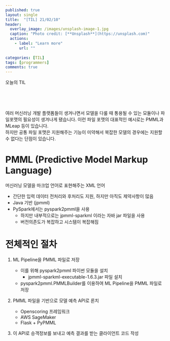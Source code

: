 ```yaml
---
published: true
layout: single
title:  "[TIL] 21/02/10"
header:
  overlay_image: /images/unsplash-image-1.jpg
  caption: "Photo credit: [**Unsplash**](https://unsplash.com)"
  actions:
    - label: "Learn more"
      url: ""
      
categories: [TIL]
tags: [programmers]
comments: true
---
```


오늘의 TIL

&nbsp;

&nbsp;


여러 머신러닝 개발 플랫폼들이 생겨나면서 모델을 다룰 때 통용될 수 있는 모듈이나 파일포맷의 필요성이 생겨나게 됐습니다. 
이런 파일 포맷의 대표적인 예시로는 PMML과 MLeap 등이 있습니다.  
하지만 공통 파일 포맷은 지원해주는 기능이 미약해서 복잡한 모델의 경우에는 지원할 수 없다는 단점이 있습니다. 

# PMML (Predictive Model Markup Language)
머신러닝 모델을 마크업 언어로 표현해주는 XML 언어

- 간단한 입력 데이터 전처리와 후처리도 지원, 하지만 아직도 제약사항이 많음
- Java 기반 (jpmml)
- PySpark에서는 pyspark2pmml을 사용
    - 하지만 내부적으로는 jpmml-sparkml 이라는 자바 jar 파일을 사용
    - 버전의존도가 복잡하고 시스템이 복잡해짐 

# 전체적인 절차 

1. ML Pipeline을 PMML 파일로 저장
    - 이를 위해 pyspark2pmml 파이썬 모듈을 설치
        - jpmml-sparkml-executable-1.6.3.jar 파일 설치 
    - pyspark2pmml.PMMLBuilder를 이용하여 ML Pipeline을 PMML 파일로 저장 

2. PMML 파일을 기반으로 모델 예측 API로 론치
    - Openscoring 프레임워크
    - AWS SageMaker
    - Flask + PyPMML 

3. 이 API로 승객정보를 보내고 예측 결과를 받는 클라이언트 코드 작성 


